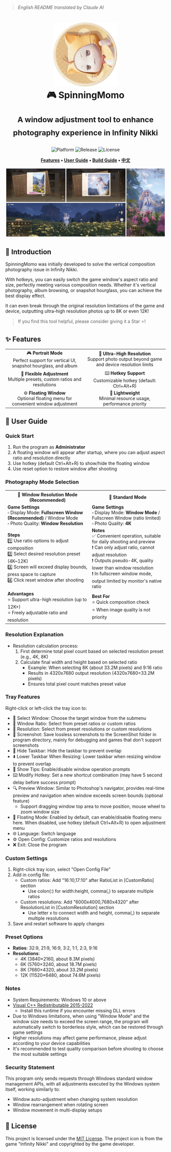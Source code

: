 > *English README translated by Claude AI*
<div align="center">
  <h1>
    <img src="../docs/logo.png" width="200" alt="SpinningMomo Logo">
    <br/>
    🎮 SpinningMomo
    <br/><br/>
    <sup>A window adjustment tool to enhance photography experience in Infinity Nikki</sup>
    <br/>
  </h1>

  <p>
    <img alt="Platform" src="https://img.shields.io/badge/platform-Windows-blue?style=flat-square" />
    <img alt="Release" src="https://img.shields.io/github/v/release/ChanIok/SpinningMomo?style=flat-square&color=brightgreen" />
    <img alt="License" src="https://img.shields.io/badge/license-MIT-orange?style=flat-square" />
  </p>

  <p>
    <b>
      <a href="#-features">Features</a> •
      <a href="#-user-guide">User Guide</a> •
      <a href="#️-build-guide">Build Guide</a> •
      <a href="../README.md">中文</a>
    </b>
  </p>

  <img src="./README.jpg" alt="Screenshot" >
</div>

## 🎯 Introduction

SpinningMomo was initially developed to solve the vertical composition photography issue in Infinity Nikki.

With hotkeys, you can easily switch the game window's aspect ratio and size, perfectly meeting various composition needs. Whether it's vertical photography, album browsing, or snapshot hourglass, you can achieve the best display effect.

It can even break through the original resolution limitations of the game and device, outputting ultra-high resolution photos up to 8K or even 12K!

> If you find this tool helpful, please consider giving it a Star ⭐!

## ✨ Features

<div align="center">
  <table>
    <tr>
      <td align="center">🎮 <b>Portrait Mode</b><br/>Perfect support for vertical UI, snapshot hourglass, and album</td>
      <td align="center">📸 <b>Ultra-High Resolution</b><br/>Support photo output beyond game and device resolution limits</td>
    </tr>
    <tr>
      <td align="center">📐 <b>Flexible Adjustment</b><br/>Multiple presets, custom ratios and resolutions</td>
      <td align="center">⌨️ <b>Hotkey Support</b><br/>Customizable hotkey (default: Ctrl+Alt+R)</td>
    </tr>
    <tr>
      <td align="center">⚙️ <b>Floating Window</b><br/>Optional floating menu for convenient window adjustment</td>
      <td align="center">🚀 <b>Lightweight</b><br/>Minimal resource usage, performance priority</td>
    </tr>
  </table>
</div>

## 📖 User Guide

### Quick Start

1. Run the program as **Administrator**
2. A floating window will appear after startup, where you can adjust aspect ratio and resolution directly
3. Use hotkey (default Ctrl+Alt+R) to show/hide the floating window
4. Use reset option to restore window after shooting

### Photography Mode Selection

<div align="center">
  <table>
    <tr>
      <th align="center">📸 Window Resolution Mode (Recommended)</th>
      <th align="center">🎯 Standard Mode</th>
    </tr>
    <tr>
      <td>
        <b>Game Settings</b><br/>
        ▫️ Display Mode: <b>Fullscreen Window (Recommended)</b> / Window Mode<br/>
        ▫️ Photo Quality: <b>Window Resolution</b>
      </td>
      <td>
        <b>Game Settings</b><br/>
        ▫️ Display Mode: <b>Window Mode</b> / Fullscreen Window (ratio limited)<br/>
        ▫️ Photo Quality: <b>4K</b>
      </td>
    </tr>
    <tr>
      <td>
        <b>Steps</b><br/>
        1️⃣ Use ratio options to adjust composition<br/>
        2️⃣ Select desired resolution preset (4K~12K)<br/>
        3️⃣ Screen will exceed display bounds, press space to capture<br/>
        4️⃣ Click reset window after shooting
      </td>
      <td>
        <b>Notes</b><br/>
        ✅ Convenient operation, suitable for daily shooting and preview<br/>
        ❗ Can only adjust ratio, cannot adjust resolution<br/>
        ❗ Outputs pseudo-4K, quality lower than window resolution<br/>
        ❗ In fullscreen window mode, output limited by monitor's native ratio
      </td>
    </tr>
    <tr>
      <td>
        <b>Advantages</b><br/>
        ⭐ Support ultra-high resolution (up to 12K+)<br/>
        ⭐ Freely adjustable ratio and resolution
      </td>
      <td>
        <b>Best For</b><br/>
        ⭐ Quick composition check<br/>
        ⭐ When image quality is not priority<br/>
      </td>
    </tr>
  </table>
</div>

### Resolution Explanation
- Resolution calculation process:
  1. First determine total pixel count based on selected resolution preset (e.g., 4K, 8K)
  2. Calculate final width and height based on selected ratio
     - Example: When selecting 8K (about 33.2M pixels) and 9:16 ratio
     - Results in 4320x7680 output resolution (4320x7680=33.2M pixels)
     - Ensures total pixel count matches preset value

### Tray Features

Right-click or left-click the tray icon to:

- 🎯 Select Window: Choose the target window from the submenu
- 📐 Window Ratio: Select from preset ratios or custom ratios 
- 📏 Resolution: Select from preset resolutions or custom resolutions
- 📍 Screenshot: Save lossless screenshots to the ScreenShot folder in program directory, mainly for debugging and games that don't support screenshots
- 🔽 Hide Taskbar: Hide the taskbar to prevent overlap
- ⬇️ Lower Taskbar When Resizing: Lower taskbar when resizing window to prevent overlap
- 🔔 Show Tips: Enable/disable window operation prompts
- ⌨️ Modify Hotkey: Set a new shortcut combination (may have 5 second delay before success prompt)
- 🔍 Preview Window: Similar to Photoshop's navigator, provides real-time preview and navigation when window exceeds screen bounds (optional feature)
  - Support dragging window top area to move position, mouse wheel to zoom window size
- 📱 Floating Mode: Enabled by default, can enable/disable floating menu here. When disabled, use hotkey (default Ctrl+Alt+R) to open adjustment menu
- 🌐 Language: Switch language
- ⚙️ Open Config: Customize ratios and resolutions
- ❌ Exit: Close the program

### Custom Settings

1. Right-click tray icon, select "Open Config File"
2. Add in config file:
   - Custom ratios: Add "16:10,17:10" after RatioList in [CustomRatio] section
     - Use colon(:) for width:height, comma(,) to separate multiple ratios
   - Custom resolutions: Add "6000x4000,7680x4320" after ResolutionList in [CustomResolution] section
     - Use letter x to connect width and height, comma(,) to separate multiple resolutions
3. Save and restart software to apply changes

### Preset Options

- **Ratios**: 32:9, 21:9, 16:9, 3:2, 1:1, 2:3, 9:16
- **Resolutions**:
  - 4K (3840×2160, about 8.3M pixels)
  - 6K (5760×3240, about 18.7M pixels)
  - 8K (7680×4320, about 33.2M pixels)
  - 12K (11520×6480, about 74.6M pixels)

### Notes

- System Requirements: Windows 10 or above
- [Visual C++ Redistributable 2015-2022](https://aka.ms/vs/17/release/vc_redist.x64.exe)
  - Install this runtime if you encounter missing DLL errors
- Due to Windows limitations, when using "Window Mode" and the window size needs to exceed the screen range, the program will automatically switch to borderless style, which can be restored through game settings
- Higher resolutions may affect game performance, please adjust according to your device capabilities
- It's recommended to test quality comparison before shooting to choose the most suitable settings

### Security Statement

This program only sends requests through Windows standard window management APIs, with all adjustments executed by the Windows system itself, working similarly to:
- Window auto-adjustment when changing system resolution
- Window rearrangement when rotating screen
- Window movement in multi-display setups

## 📄 License

This project is licensed under the [MIT License](../LICENSE). The project icon is from the game "Infinity Nikki" and copyrighted by the game developer.